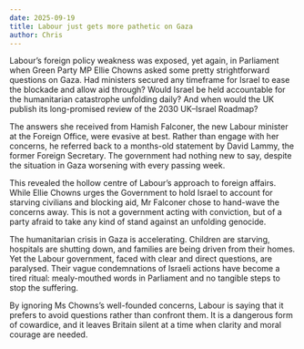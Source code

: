 ```yaml
---
date: 2025-09-19
title: Labour just gets more pathetic on Gaza
author: Chris
---
```


Labour’s foreign policy weakness was exposed, yet again, in Parliament when Green Party MP Ellie Chowns asked some pretty strightforward questions on Gaza. Had ministers secured any timeframe for Israel to ease the blockade and allow aid through? Would Israel be held accountable for the humanitarian catastrophe unfolding daily? And when would the UK publish its long-promised review of the 2030 UK–Israel Roadmap?

The answers she received from Hamish Falconer, the new Labour minister at the Foreign Office, were evasive at best. Rather than engage with her concerns, he referred back to a months-old statement by David Lammy, the former Foreign Secretary. The government had nothing new to say, despite the situation in Gaza worsening with every passing week.

This revealed the hollow centre of Labour’s approach to foreign affairs. While Ellie Chowns urges the Government to hold Israel to account for starving civilians and blocking aid, Mr Falconer chose to hand-wave the concerns away. This is not a government acting with conviction, but of a party afraid to take any kind of stand against an unfolding genocide.

The humanitarian crisis in Gaza is accelerating. Children are starving, hospitals are shutting down, and families are being driven from their homes. Yet the Labour government, faced with clear and direct questions, are paralysed. Their vague condemnations of Israeli actions have become a tired ritual: mealy-mouthed words in Parliament and no tangible steps to stop the suffering.

By ignoring Ms Chowns’s well-founded concerns, Labour is saying that it prefers to avoid questions rather than confront them. It is a dangerous form of cowardice, and it leaves Britain silent at a time when clarity and moral courage are needed.
